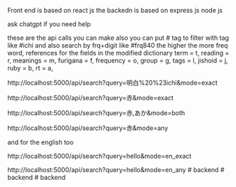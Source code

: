 Front end is based on react js
the backedn is based on express js node js

ask chatgpt if you need help

these are the api calls you can make
also you can put # tag to filter with tag like #ichi
and also search by frq+digit like #frq840
the higher the more freq word,
references for the fields in the modified dictionary
term = t,
reading = r,
meanings = m,
furigana = f,
frequency = o,
group = g,
tags = l,
jishoid = j,
ruby = b,
rt = a,

http://localhost:5000/api/search?query=明白%20%23ichi&mode=exact

http://localhost:5000/api/search?query=赤&mode=exact

http://localhost:5000/api/search?query=赤,あか&mode=both

http://localhost:5000/api/search?query=赤&mode=any

and for the english too

http://localhost:5000/api/search?query=hello&mode=en_exact

http://localhost:5000/api/search?query=hello&mode=en_any
#   b a c k e n d 
 
 #   b a c k e n d 
 
 #   b a c k e n d 
 
 
